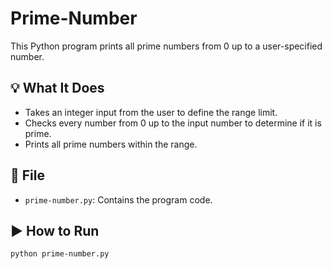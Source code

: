 # Prime-Number

This Python program prints all prime numbers from 0 up to a user-specified number.

## 💡 What It Does

- Takes an integer input from the user to define the range limit.
- Checks every number from 0 up to the input number to determine if it is prime.
- Prints all prime numbers within the range.

## 📁 File

- `prime-number.py`: Contains the program code.

## ▶️ How to Run

```bash
python prime-number.py
